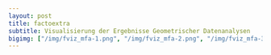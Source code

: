 ```yaml
---
layout: post
title: factoextra
subtitle: Visualisierung der Ergebnisse Geometrischer Datenanalysen 
bigimg: ["/img/fviz_mfa-1.png", "/img/fviz_mfa-2.png", "/img/fviz_mfa-3.png", "/img/fviz_mfa-1.png"]()
---
```


